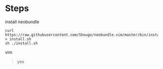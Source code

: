 # Steps

install neobundle
```
curl https://raw.githubusercontent.com/Shougo/neobundle.vim/master/bin/install.sh > install.sh
sh ./install.sh
```

vim <file>
> yes
